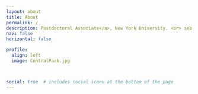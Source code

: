 ```yaml
---
layout: about
title: About
permalink: /
description: Postdoctoral Associate</a>, New York University. <br> seb.macaluso@nyu.edu <br> <br>I am a postdoc in  <a href="https://twitter.com/kylecranmer">Kyle Cranmer</a>'s group at NYU, at the Center for Cosmology and Particle Physics & Center for Data Science. I work at the interface of machine learning and particle physics, designing classifiers, working on simulations and probabilistic models, and algorithms to tackle problems in combinatorial optimization among other areas. <br> <br> My background is in particle physics and machine learning applications to collider physics. I obtained my PhD at the <a href="https://www.physics.rutgers.edu/het/">New High Energy Theory Center</a> at Rutgers University.<br>
nav: false
horizontal: false

profile:
  align: left
  image: CentralPark.jpg



social: true  # includes social icons at the bottom of the page
---
```





